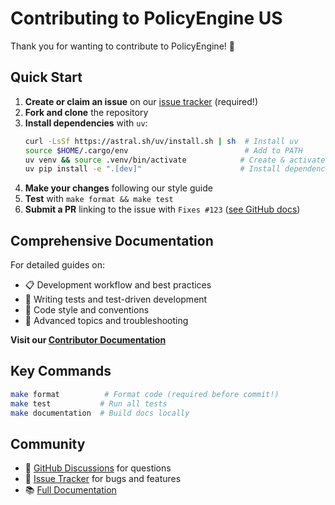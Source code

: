 # Contributing to PolicyEngine US

Thank you for wanting to contribute to PolicyEngine! 🎉

## Quick Start

1. **Create or claim an issue** on our [issue tracker](https://github.com/PolicyEngine/policyengine-us/issues) (required!)
2. **Fork and clone** the repository
3. **Install dependencies** with `uv`:
   ```bash
   curl -LsSf https://astral.sh/uv/install.sh | sh  # Install uv
   source $HOME/.cargo/env                          # Add to PATH
   uv venv && source .venv/bin/activate            # Create & activate venv
   uv pip install -e ".[dev]"                      # Install dependencies
   ```
4. **Make your changes** following our style guide
5. **Test** with `make format && make test`
6. **Submit a PR** linking to the issue with `Fixes #123` ([see GitHub docs](https://docs.github.com/en/issues/tracking-your-work-with-issues/linking-a-pull-request-to-an-issue))

## Comprehensive Documentation

For detailed guides on:
- 📋 Development workflow and best practices
- 🧪 Writing tests and test-driven development
- 📝 Code style and conventions
- 🚀 Advanced topics and troubleshooting

**Visit our [Contributor Documentation](https://policyengine.github.io/policyengine-us/contributing/index.html)**

## Key Commands

```bash
make format          # Format code (required before commit!)
make test           # Run all tests
make documentation  # Build docs locally
```

## Community

- 💬 [GitHub Discussions](https://github.com/PolicyEngine/policyengine-us/discussions) for questions
- 🐛 [Issue Tracker](https://github.com/PolicyEngine/policyengine-us/issues) for bugs and features
- 📚 [Full Documentation](https://policyengine.github.io/policyengine-us/)
